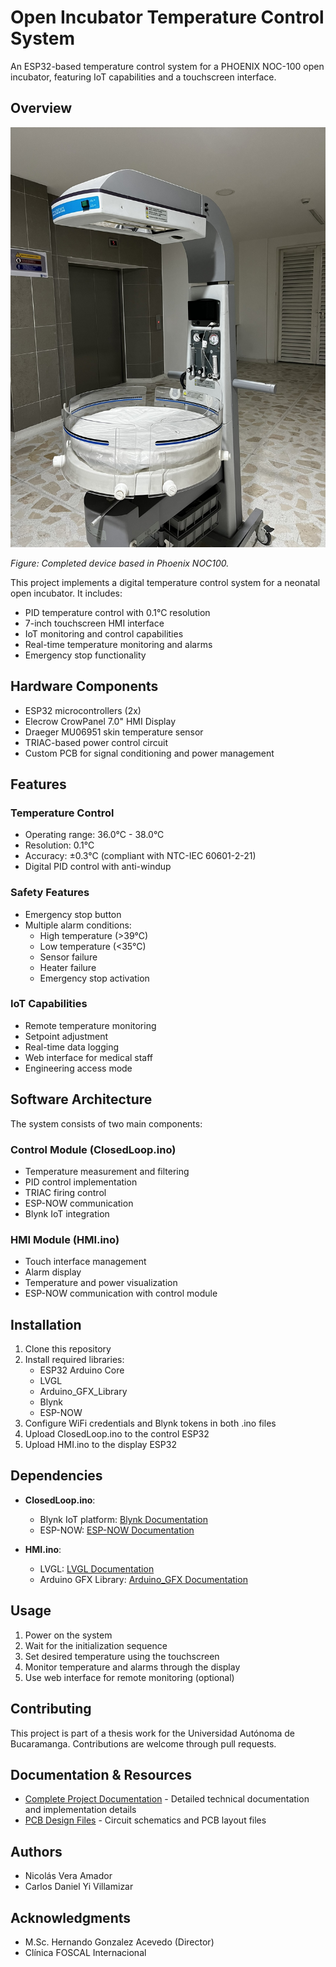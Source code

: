 # Open Incubator Temperature Control System

An ESP32-based temperature control system for a PHOENIX NOC-100 open incubator, featuring IoT capabilities and a touchscreen interface.

## Overview

<div align="center">
  <img src="images/completed_device.JPEG" alt="Completed Device" width="600">
</div>

*Figure: Completed device based in Phoenix NOC100.*

This project implements a digital temperature control system for a neonatal open incubator. It includes:

- PID temperature control with 0.1°C resolution
- 7-inch touchscreen HMI interface
- IoT monitoring and control capabilities
- Real-time temperature monitoring and alarms
- Emergency stop functionality

## Hardware Components

- ESP32 microcontrollers (2x)
- Elecrow CrowPanel 7.0" HMI Display
- Draeger MU06951 skin temperature sensor
- TRIAC-based power control circuit
- Custom PCB for signal conditioning and power management

## Features

### Temperature Control
- Operating range: 36.0°C - 38.0°C
- Resolution: 0.1°C
- Accuracy: ±0.3°C (compliant with NTC-IEC 60601-2-21)
- Digital PID control with anti-windup

### Safety Features
- Emergency stop button
- Multiple alarm conditions:
  - High temperature (>39°C)
  - Low temperature (<35°C)
  - Sensor failure
  - Heater failure
  - Emergency stop activation

### IoT Capabilities
- Remote temperature monitoring
- Setpoint adjustment
- Real-time data logging
- Web interface for medical staff
- Engineering access mode

## Software Architecture

The system consists of two main components:

### Control Module (ClosedLoop.ino)
- Temperature measurement and filtering
- PID control implementation
- TRIAC firing control
- ESP-NOW communication
- Blynk IoT integration

### HMI Module (HMI.ino)
- Touch interface management
- Alarm display
- Temperature and power visualization
- ESP-NOW communication with control module

## Installation

1. Clone this repository
2. Install required libraries:
   - ESP32 Arduino Core
   - LVGL
   - Arduino_GFX_Library
   - Blynk
   - ESP-NOW
3. Configure WiFi credentials and Blynk tokens in both .ino files
4. Upload ClosedLoop.ino to the control ESP32
5. Upload HMI.ino to the display ESP32

## Dependencies

- **ClosedLoop.ino**:
  - Blynk IoT platform: [Blynk Documentation](https://docs.blynk.io)
  - ESP-NOW: [ESP-NOW Documentation](https://www.espressif.com)

- **HMI.ino**:
  - LVGL: [LVGL Documentation](https://lvgl.io)
  - Arduino GFX Library: [Arduino_GFX Documentation](https://github.com/moononournation/Arduino_GFX)

## Usage

1. Power on the system
2. Wait for the initialization sequence
3. Set desired temperature using the touchscreen
4. Monitor temperature and alarms through the display
5. Use web interface for remote monitoring (optional)

## Contributing

This project is part of a thesis work for the Universidad Autónoma de Bucaramanga. Contributions are welcome through pull requests.

## Documentation & Resources

- [Complete Project Documentation](http://hdl.handle.net/20.500.12749/26793) - Detailed technical documentation and implementation details
- [PCB Design Files](https://oshwlab.com/nico323vera/proyectodegradoincubadorafinalcopy_2024-04-15_17-19-56) - Circuit schematics and PCB layout files

## Authors

- Nicolás Vera Amador
- Carlos Daniel Yi Villamizar

## Acknowledgments

- M.Sc. Hernando Gonzalez Acevedo (Director)
- Clínica FOSCAL Internacional

## 
